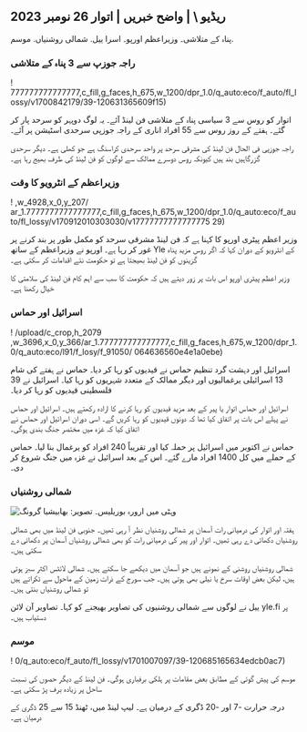 ریڈیو \ | واضح خبریں \| اتوار 26 نومبر 2023
----------------------------------------------------------------------------------

پناہ کے متلاشی۔ وزیراعظم اورپو۔ اسرا ییل. شمالی روشنیاں. موسم.

### راجہ جوزپ سے 3 پناہ کے متلاشی

! 777777777777777,c_fill,g_faces,h_675,w_1200/dpr_1.0/q_auto:eco/f_auto/fl_lossy/v1700842179/39-120631365609f15)

اتوار کو روس سے 3 سیاسی پناہ کے متلاشی فن لینڈ آئے۔ یہ لوگ دوپہر کو سرحد پار کر گئے۔ ہفتے کے روز روس سے 55 افراد اناری کے راجہ جوزپی سرحدی اسٹیشن پر آئے۔

راجہ جوزپی فی الحال فن لینڈ کی مشرقی سرحد پر واحد سرحدی کراسنگ ہے جو کھلی ہے۔ دیگر سرحدی گزرگاہیں بند ہیں کیونکہ روس دوسرے ممالک سے لوگوں کو فن لینڈ کی طرف بھیج رہا ہے۔

### وزیراعظم کے انٹرویو کا وقت

! ,w_4928,x_0,y_207/ ar_1.7777777777777777,c_fill,g_faces,h_675,w_1200/dpr_1.0/q_auto:eco/f_auto/fl_lossy/v170912010303030/v17777777777777775 29)

وزیر اعظم پیٹری اورپو کا کہنا ہے کہ فن لینڈ مشرقی سرحد کو مکمل طور پر بند کرنے پر غور کر رہا ہے۔ اورپو نے وزیراعظم کے ساتھ Yle کے انٹرویو کے دوران کہا کہ اگر روس مزید پناہ گزینوں کو فن لینڈ بھیجتا ہے تو حکومت نئے اقدامات کر سکتی ہے۔

وزیر اعظم پیٹری اورپو اس بات پر زور دیتے ہیں کہ حکومت کا سب سے اہم کام فن لینڈ کی سلامتی کا خیال رکھنا ہے۔

### اسرائیل اور حماس

! /upload/c_crop,h_2079 ,w_3696,x_0,y_366/ar_1.777777777777777,c_fill,g_faces,h_675,w_1200/dpr_1.0/q_auto:eco/l91/f_losy/f_91050/ 064636560e4e1a0ebe)

اسرائیل اور دہشت گرد تنظیم حماس نے قیدیوں کو رہا کر دیا۔ حماس نے ہفتے کی شام 13 اسرائیلی یرغمالیوں اور دیگر ممالک کے متعدد شہریوں کو رہا کیا۔ اسرائیل نے 39 فلسطینی قیدیوں کو رہا کر دیا۔

اسرائیل اور حماس اتوار یا پیر کے بعد مزید قیدیوں کو رہا کرنے کا ارادہ رکھتے ہیں۔ اسرائیل اور حماس نے پہلے اس بات پر اتفاق کیا تھا کہ دونوں قیدیوں کو رہا کریں گے۔ اسی دوران اسرائیل اور حماس نے اتفاق کیا کہ غزہ میں مختصر جنگ بندی ہوگی۔

حماس نے اکتوبر میں اسرائیل پر حملہ کیا اور تقریباً 240 افراد کو یرغمال بنا لیا۔ حماس کے حملے میں کل 1400 افراد مارے گئے۔ اس کے بعد اسرائیل نے غزہ میں جنگ شروع کر دی۔

### شمالی روشنیاں

![وہٹی میں ارورہ بوریلیس۔ تصویر: بھابیشیا گرونگ](https://images.cdn.yle.fi/image/upload/c_crop,h_360,w_640,x_0,y_443/ar_1.77777777777777,c_fill,g_faces,h_675,w/d_100/d_12aueco/f_auto/fl_lossy/v1700996219/39-120676065630ab4cbda3)

ہفتہ اور اتوار کی درمیانی رات آسمان پر شمالی روشنیاں نظر آ رہی تھیں۔ جنوبی فن لینڈ میں بھی شمالی روشنیاں دکھائی دے رہی تھیں۔ اتوار اور پیر کی درمیانی رات کو بھی شمالی روشنیاں آسمان پر دکھائی دے سکتی ہیں۔

شمالی روشنیاں روشنی کے نمونے ہیں جو آسمان میں دیکھے جا سکتے ہیں۔ شمالی لائٹس اکثر سبز ہوتی ہیں، لیکن بعض اوقات سرخ یا نیلی بھی ہوتی ہیں۔ جب سورج کے ذرات زمین کے ماحول سے ٹکراتے ہیں تو شمالی روشنیاں بنتی ہیں۔

ییل نے لوگوں سے شمالی روشنیوں کی تصاویر بھیجنے کو کہا۔ تصاویر آن لائن yle.fi پر دستیاب ہیں۔

### موسم

! 0/q_auto:eco/f_auto/fl_lossy/v1701007097/39-120685165634edcb0ac7)

موسم کی پیش گوئی کے مطابق بعض مقامات پر ہلکی برفباری ہوگی۔ فن لینڈ کے دیگر حصوں کی نسبت ساحل پر زیادہ برف پڑ سکتی ہے۔

درجہ حرارت -7 اور -20 ڈگری کے درمیان ہے۔ لیپ لینڈ میں، ٹھنڈ 15 سے 25 ڈگری کے درمیان ہے۔
